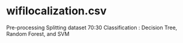 # wifilocalization.csv

Pre-processing
Splitting dataset 70:30
Classification : Decision Tree, Random Forest, and SVM
